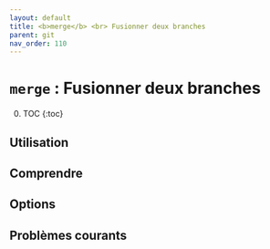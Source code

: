 ```yaml
---
layout: default
title: <b>merge</b> <br> Fusionner deux branches
parent: git
nav_order: 110
---
```


# `merge` : Fusionner deux branches

0. TOC
{:toc}

## Utilisation

## Comprendre

## Options

## Problèmes courants
